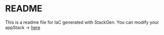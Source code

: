 # README
This is a readme file for IaC generated with StackGen.
You can modify your appStack -> [here](http://main.dev.stackgen.com/appstacks/074a9351-ac47-48d9-9a50-0bace88cc250)
